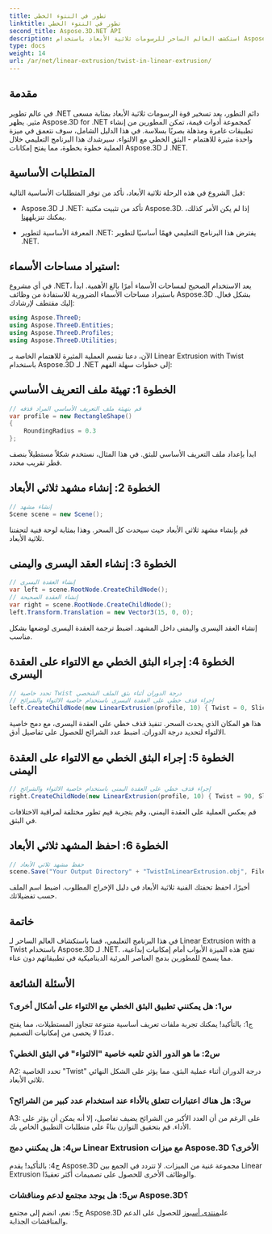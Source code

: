 ```yaml
---
title: تطور في النتوء الخطي
linktitle: تطور في النتوء الخطي
second_title: Aspose.3D.NET API
description: استكشف العالم الساحر للرسومات ثلاثية الأبعاد باستخدام Aspose.3D لـ .NET. تعلم خطوة بخطوة النتوء الخطي مع الالتواء.
type: docs
weight: 14
url: /ar/net/linear-extrusion/twist-in-linear-extrusion/
---
```

## مقدمة

في عالم تطوير .NET دائم التطور، يعد تسخير قوة الرسومات ثلاثية الأبعاد بمثابة مسعى مثير. يظهر Aspose.3D for .NET كمجموعة أدوات قيمة، تمكن المطورين من إنشاء تطبيقات غامرة ومذهلة بصريًا بسلاسة. في هذا الدليل الشامل، سوف نتعمق في ميزة واحدة مثيرة للاهتمام - البثق الخطي مع الالتواء. سيرشدك هذا البرنامج التعليمي خلال العملية خطوة بخطوة، مما يفتح إمكانات Aspose.3D لـ .NET.

## المتطلبات الأساسية

قبل الشروع في هذه الرحلة ثلاثية الأبعاد، تأكد من توفر المتطلبات الأساسية التالية:

-  Aspose.3D لـ .NET: تأكد من تثبيت مكتبة Aspose.3D. إذا لم يكن الأمر كذلك، يمكنك تنزيله[هنا](https://releases.aspose.com/3d/net/).

- المعرفة الأساسية لتطوير .NET: يفترض هذا البرنامج التعليمي فهمًا أساسيًا لتطوير .NET.

## استيراد مساحات الأسماء:

في أي مشروع .NET، يعد الاستخدام الصحيح لمساحات الأسماء أمرًا بالغ الأهمية. ابدأ باستيراد مساحات الأسماء الضرورية للاستفادة من وظائف Aspose.3D بشكل فعال. إليك مقتطف لإرشادك:

```csharp
using Aspose.ThreeD;
using Aspose.ThreeD.Entities;
using Aspose.ThreeD.Profiles;
using Aspose.ThreeD.Utilities;
```

الآن، دعنا نقسم العملية المثيرة للاهتمام الخاصة بـ Linear Extrusion with Twist باستخدام Aspose.3D لـ .NET إلى خطوات سهلة الفهم:

## الخطوة 1: تهيئة ملف التعريف الأساسي

```csharp
// قم بتهيئة ملف التعريف الأساسي المراد قذفه
var profile = new RectangleShape()
{
    RoundingRadius = 0.3
};
```

ابدأ بإعداد ملف التعريف الأساسي للبثق. في هذا المثال، نستخدم شكلاً مستطيلاً بنصف قطر تقريب محدد.

## الخطوة 2: إنشاء مشهد ثلاثي الأبعاد

```csharp
// إنشاء مشهد
Scene scene = new Scene();
```

قم بإنشاء مشهد ثلاثي الأبعاد حيث سيحدث كل السحر. وهذا بمثابة لوحة فنية لتحفتنا ثلاثية الأبعاد.

## الخطوة 3: إنشاء العقد اليسرى واليمنى

```csharp
// إنشاء العقدة اليسرى
var left = scene.RootNode.CreateChildNode();
// إنشاء العقدة الصحيحة
var right = scene.RootNode.CreateChildNode();
left.Transform.Translation = new Vector3(15, 0, 0);
```

إنشاء العقد اليسرى واليمنى داخل المشهد. اضبط ترجمة العقدة اليسرى لوضعها بشكل مناسب.

## الخطوة 4: إجراء البثق الخطي مع الالتواء على العقدة اليسرى

```csharp
// تحدد خاصية Twist درجة الدوران أثناء بثق الملف الشخصي
// إجراء قذف خطي على العقدة اليسرى باستخدام خاصية الالتواء والشرائح
left.CreateChildNode(new LinearExtrusion(profile, 10) { Twist = 0, Slices = 100 });
```

هذا هو المكان الذي يحدث السحر. تنفيذ قذف خطي على العقدة اليسرى، مع دمج خاصية الالتواء لتحديد درجة الدوران. اضبط عدد الشرائح للحصول على تفاصيل أدق.

## الخطوة 5: إجراء البثق الخطي مع الالتواء على العقدة اليمنى

```csharp
// إجراء قذف خطي على العقدة اليمنى باستخدام خاصية الالتواء والشرائح
right.CreateChildNode(new LinearExtrusion(profile, 10) { Twist = 90, Slices = 100 });
```

قم بعكس العملية على العقدة اليمنى، وقم بتجربة قيم تطور مختلفة لمراقبة الاختلافات في البثق.

## الخطوة 6: احفظ المشهد ثلاثي الأبعاد

```csharp
// حفظ مشهد ثلاثي الأبعاد
scene.Save("Your Output Directory" + "TwistInLinearExtrusion.obj", FileFormat.WavefrontOBJ);
```

أخيرًا، احفظ تحفتك الفنية ثلاثية الأبعاد في دليل الإخراج المطلوب. اضبط اسم الملف حسب تفضيلاتك.

## خاتمة

في هذا البرنامج التعليمي، قمنا باستكشاف العالم الساحر لـ Linear Extrusion with a Twist باستخدام Aspose.3D لـ .NET. تفتح هذه الميزة الأبواب أمام إمكانيات إبداعية، مما يسمح للمطورين بدمج العناصر المرئية الديناميكية في تطبيقاتهم دون عناء.

## الأسئلة الشائعة

### س1: هل يمكنني تطبيق البثق الخطي مع الالتواء على أشكال أخرى؟

ج1: بالتأكيد! يمكنك تجربة ملفات تعريف أساسية متنوعة تتجاوز المستطيلات، مما يفتح عددًا لا يحصى من إمكانيات التصميم.

### س2: ما هو الدور الذي تلعبه خاصية "الالتواء" في البثق الخطي؟

A2: تحدد الخاصية "Twist" درجة الدوران أثناء عملية البثق، مما يؤثر على الشكل النهائي ثلاثي الأبعاد.

### س3: هل هناك اعتبارات تتعلق بالأداء عند استخدام عدد كبير من الشرائح؟

A3: على الرغم من أن العدد الأكبر من الشرائح يضيف تفاصيل، إلا أنه يمكن أن يؤثر على الأداء. قم بتحقيق التوازن بناءً على متطلبات التطبيق الخاص بك.

### س4: هل يمكنني دمج Linear Extrusion مع ميزات Aspose.3D الأخرى؟

ج4: بالتأكيد! يقدم Aspose.3D مجموعة غنية من الميزات. لا تتردد في الجمع بين Linear Extrusion والوظائف الأخرى للحصول على تصميمات أكثر تعقيدًا.

### س5: هل يوجد مجتمع لدعم ومناقشات Aspose.3D؟

 ج5: نعم، انضم إلى مجتمع Aspose.3D على[منتدى أسبوز](https://forum.aspose.com/c/3d/18) للحصول على الدعم والمناقشات الجذابة.